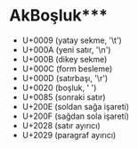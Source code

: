 # AkBoşluk\*\*\*

* U+0009 \(yatay sekme, '\t'\)
* U+000A \(yeni satır, '\n'\)
* U+000B \(dikey sekme\)
* U+000C \(form besleme\)
* U+000D \(satırbaşı, '\r'\)
* U+0020 \(boşluk, ' '\)
* U+0085 \(sonraki satır\)
* U+200E \(soldan sağa işareti\)
* U+200F \(sağdan sola işareti\)
* U+2028 \(satır ayırıcı\)
* U+2029 \(paragraf ayırıcı\)

